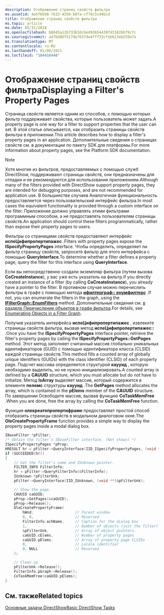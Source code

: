 ```yaml
---
description: Отображение страниц свойств фильтра
ms.assetid: 4a5f6938-7b33-4350-b8fa-cf78c5c44bcd
title: Отображение страниц свойств фильтра
ms.topic: article
ms.date: 05/31/2018
ms.openlocfilehash: b0845a12b73363dc6ed93654439fd31826bf9cfc
ms.sourcegitcommit: a47bd86f517de76374e4fff33cfeb613eb259a7e
ms.translationtype: MT
ms.contentlocale: ru-RU
ms.lasthandoff: 01/06/2021
ms.locfileid: "104416448"
---
```

# <a name="displaying-a-filters-property-pages"></a><span data-ttu-id="99020-103">Отображение страниц свойств фильтра</span><span class="sxs-lookup"><span data-stu-id="99020-103">Displaying a Filter's Property Pages</span></span>

<span data-ttu-id="99020-104">Страница свойств является одним из способов, с помощью которых фильтр поддерживает свойства, которые пользователь может задать.</span><span class="sxs-lookup"><span data-stu-id="99020-104">A property page is one way for a filter to support properties that the user can set.</span></span> <span data-ttu-id="99020-105">В этой статье описывается, как отобразить страницы свойств фильтра в приложении.</span><span class="sxs-lookup"><span data-stu-id="99020-105">This article describes how to display a filter's property pages in an application.</span></span> <span data-ttu-id="99020-106">Дополнительные сведения о страницах свойств см. в документации по пакету SDK для платформы.</span><span class="sxs-lookup"><span data-stu-id="99020-106">For more information about property pages, see the Platform SDK documentation.</span></span>

> [!Note]  
> <span data-ttu-id="99020-107">Хотя многие из фильтров, предоставляемых с помощью служб DirectShow, поддерживают страницы свойств, они предназначены для отладки и не рекомендуются для использования приложением.</span><span class="sxs-lookup"><span data-stu-id="99020-107">Although many of the filters provided with DirectShow support property pages, they are intended for debugging purposes, and are not recommended for application use.</span></span> <span data-ttu-id="99020-108">В большинстве случаев Аналогичная функциональность предоставляется через пользовательский интерфейс фильтра.</span><span class="sxs-lookup"><span data-stu-id="99020-108">In most cases the equivalent functionality is provided through a custom interface on the filter.</span></span> <span data-ttu-id="99020-109">Приложение должно управлять этими фильтрами программным способом, а не предоставлять пользователям страницы свойств.</span><span class="sxs-lookup"><span data-stu-id="99020-109">An application should control these filters programmatically, rather than expose their property pages to users.</span></span>

 

<span data-ttu-id="99020-110">Фильтры со страницами свойств предоставляют интерфейс **испеЦифипропертипажес** .</span><span class="sxs-lookup"><span data-stu-id="99020-110">Filters with property pages expose the **ISpecifyPropertyPages** interface.</span></span> <span data-ttu-id="99020-111">Чтобы определить, определяет ли фильтр страницу свойств, запросите фильтр для этого интерфейса с помощью **QueryInterface**.</span><span class="sxs-lookup"><span data-stu-id="99020-111">To determine whether a filter defines a property page, query the filter for this interface using **QueryInterface**.</span></span>

<span data-ttu-id="99020-112">Если вы непосредственно создали экземпляр фильтра (путем вызова **CoCreateInstance**), у вас уже есть указатель на фильтр.</span><span class="sxs-lookup"><span data-stu-id="99020-112">If you directly created an instance of a filter (by calling **CoCreateInstance**), you already have a pointer to the filter.</span></span> <span data-ttu-id="99020-113">В противном случае можно перечислить фильтры в графе с помощью метода [**ифилтерграф:: енумфилтерс**](/windows/desktop/api/Strmif/nf-strmif-ifiltergraph-enumfilters) .</span><span class="sxs-lookup"><span data-stu-id="99020-113">If not, you can enumerate the filters in the graph, using the [**IFilterGraph::EnumFilters**](/windows/desktop/api/Strmif/nf-strmif-ifiltergraph-enumfilters) method.</span></span> <span data-ttu-id="99020-114">Дополнительные сведения см. [в разделе Перечисление объектов в графе фильтра](enumerating-objects-in-a-filter-graph.md).</span><span class="sxs-lookup"><span data-stu-id="99020-114">For details, see [Enumerating Objects in a Filter Graph](enumerating-objects-in-a-filter-graph.md).</span></span>

<span data-ttu-id="99020-115">Получив указатель интерфейса **испеЦифипропертипажес** , извлеките страницы свойств фильтра, вызвав метод **испеЦифипропертипажес::** .</span><span class="sxs-lookup"><span data-stu-id="99020-115">Once you have the **ISpecifyPropertyPages** interface pointer, retrieve the filter's property pages by calling the **ISpecifyPropertyPages::GetPages** method.</span></span> <span data-ttu-id="99020-116">Этот метод заполняет считанный массив глобально уникальных идентификаторов (GUID) с помощью идентификатора класса (CLSID) каждой страницы свойств.</span><span class="sxs-lookup"><span data-stu-id="99020-116">This method fills a counted array of globally unique identifiers (GUIDs) with the class identifier (CLSID) of each property page.</span></span> <span data-ttu-id="99020-117">Подсчет массива определяется структурой **каууид** , которую необходимо выделить, но не нужно инициализировать.</span><span class="sxs-lookup"><span data-stu-id="99020-117">A counted array is defined by a **CAUUID** structure, which you must allocate but do not have to initialize.</span></span> <span data-ttu-id="99020-118">Метод **IsArray** выделяет массив, который содержится в элементе **пелемс** структуры **каууид** .</span><span class="sxs-lookup"><span data-stu-id="99020-118">The **GetPages** method allocates the array, which is contained in the **pElems** member of the **CAUUID** structure.</span></span> <span data-ttu-id="99020-119">По завершении Освободите массив, вызвав функцию **CoTaskMemFree** .</span><span class="sxs-lookup"><span data-stu-id="99020-119">When you are done, free the array by calling the **CoTaskMemFree** function.</span></span>

<span data-ttu-id="99020-120">Функция **олекреатепропертифраме** предоставляет простой способ отобразить страницы свойств в модальном диалоговом окне.</span><span class="sxs-lookup"><span data-stu-id="99020-120">The **OleCreatePropertyFrame** function provides a simple way to display the property pages inside a modal dialog box.</span></span>


```C++
IBaseFilter *pFilter;
/* Obtain the filter's IBaseFilter interface. (Not shown) */
ISpecifyPropertyPages *pProp;
HRESULT hr = pFilter->QueryInterface(IID_ISpecifyPropertyPages, (void **)&pProp);
if (SUCCEEDED(hr)) 
{
    // Get the filter's name and IUnknown pointer.
    FILTER_INFO FilterInfo;
    hr = pFilter->QueryFilterInfo(&FilterInfo); 
    IUnknown *pFilterUnk;
    pFilter->QueryInterface(IID_IUnknown, (void **)&pFilterUnk);

    // Show the page. 
    CAUUID caGUID;
    pProp->GetPages(&caGUID);
    pProp->Release();
    OleCreatePropertyFrame(
        hWnd,                   // Parent window
        0, 0,                   // Reserved
        FilterInfo.achName,     // Caption for the dialog box
        1,                      // Number of objects (just the filter)
        &pFilterUnk,            // Array of object pointers. 
        caGUID.cElems,          // Number of property pages
        caGUID.pElems,          // Array of property page CLSIDs
        0,                      // Locale identifier
        0, NULL                 // Reserved
    );

    // Clean up.
    pFilterUnk->Release();
    FilterInfo.pGraph->Release(); 
    CoTaskMemFree(caGUID.pElems);
}
```



## <a name="related-topics"></a><span data-ttu-id="99020-121">См. также</span><span class="sxs-lookup"><span data-stu-id="99020-121">Related topics</span></span>

<dl> <dt>

[<span data-ttu-id="99020-122">Основные задачи DirectShow</span><span class="sxs-lookup"><span data-stu-id="99020-122">Basic DirectShow Tasks</span></span>](basic-directshow-tasks.md)
</dt> </dl>

 

 



